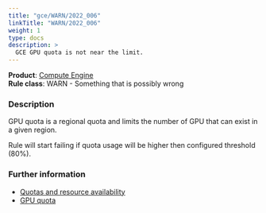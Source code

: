 ```yaml
---
title: "gce/WARN/2022_006"
linkTitle: "WARN/2022_006"
weight: 1
type: docs
description: >
  GCE GPU quota is not near the limit.
---
```


**Product**: [Compute Engine](https://cloud.google.com/compute)\
**Rule class**: WARN - Something that is possibly wrong

### Description

GPU quota is a regional quota and limits the number of GPU
that can exist in a given region.

Rule will start failing if quota usage will be higher then configured threshold (80%).

### Further information

- [Quotas and resource availability](https://cloud.google.com/compute/quotas#quotas_and_resource_availability)
- [GPU quota](https://cloud.google.com/compute/quotas#gpu_quota)
